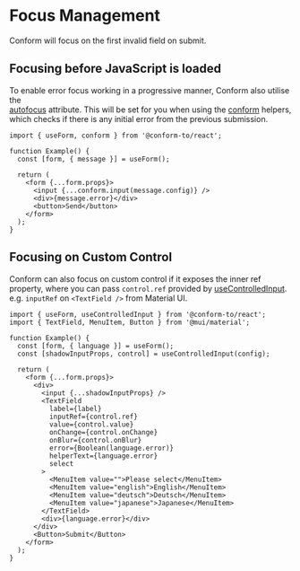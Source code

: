 # Focus Management

Conform will focus on the first invalid field on submit.

## Focusing before JavaScript is loaded

To enable error focus working in a progressive manner, Conform also utilise the  
[autofocus](https://developer.mozilla.org/en-US/docs/Web/HTML/Global_attributes/autofocus) attribute. This will be set for you when using the [conform](../packages/conform-react/README.md#conform) helpers, which checks if there is any initial error from the previous submission.

```tsx
import { useForm, conform } from '@conform-to/react';

function Example() {
  const [form, { message }] = useForm();

  return (
    <form {...form.props}>
      <input {...conform.input(message.config)} />
      <div>{message.error}</div>
      <button>Send</button>
    </form>
  );
}
```

## Focusing on Custom Control

Conform can also focus on custom control if it exposes the inner ref property, where you can pass `control.ref` provided by [useControlledInput](../packages/conform-react/README.md#usecontrolledinput). e.g. `inputRef` on `<TextField />` from Material UI.

```tsx
import { useForm, useControlledInput } from '@conform-to/react';
import { TextField, MenuItem, Button } from '@mui/material';

function Example() {
  const [form, { language }] = useForm();
  const [shadowInputProps, control] = useControlledInput(config);

  return (
    <form {...form.props}>
      <div>
        <input {...shadowInputProps} />
        <TextField
          label={label}
          inputRef={control.ref}
          value={control.value}
          onChange={control.onChange}
          onBlur={control.onBlur}
          error={Boolean(language.error)}
          helperText={language.error}
          select
        >
          <MenuItem value="">Please select</MenuItem>
          <MenuItem value="english">English</MenuItem>
          <MenuItem value="deutsch">Deutsch</MenuItem>
          <MenuItem value="japanese">Japanese</MenuItem>
        </TextField>
        <div>{language.error}</div>
      </div>
      <Button>Submit</Button>
    </form>
  );
}
```
